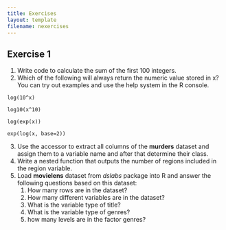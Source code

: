 ```yaml
---
title: Exercises
layout: template
filename: nexercises
--- 
```



## Exercise 1

1. Write code to calculate the sum of the first 100 integers.
2. Which of the following will always return the numeric value stored in x? You can try out examples and use the help system in the R console.
   
  `log(10^x)`
  
  `log10(x^10)`
  
  `log(exp(x))`
  
  `exp(log(x, base=2))`

3. Use the accessor to extract all columns of the **murders** dataset and assign them to a variable name and after that determine their class.
4. Write a nested function that outputs the number of regions included in the region variable.
5. Load **movielens** dataset from *dslabs* package into R and answer the following questions based on this dataset:
   1. How many rows are in the dataset?
   2. How many different variables are in the dataset?
   3. What is the variable type of title?
   4. What is the variable type of genres?
   5. how many levels are in the factor genres?

